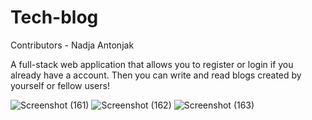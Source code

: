 
# Tech-blog

Contributors - Nadja Antonjak

A full-stack web application that allows you to register or login if you already have a account. Then you can write and read blogs created by yourself or fellow users!

![Screenshot (161)](https://user-images.githubusercontent.com/79078061/129906116-92905189-0413-4b8b-bf77-de2dd60ec5ae.png)
![Screenshot (162)](https://user-images.githubusercontent.com/79078061/129906135-45fd1eb6-3490-425b-8f5c-633faa0a5c0c.png)
![Screenshot (163)](https://user-images.githubusercontent.com/79078061/129906156-af05438f-5e28-4e15-bfc6-1dc956c22a03.png)
